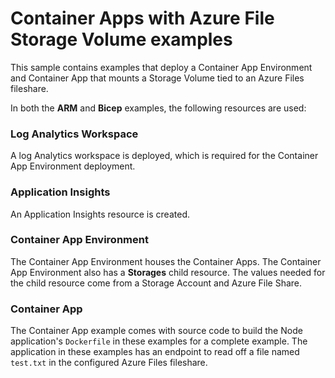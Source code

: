 # Container Apps with Azure File Storage Volume examples
This sample contains examples that deploy a Container App Environment and Container App that mounts a Storage Volume tied to an Azure Files fileshare. 

In both the **ARM** and **Bicep** examples, the following resources are used:

### Log Analytics Workspace

A log Analytics workspace is deployed, which is required for the Container App Environment deployment.

### Application Insights
An Application Insights resource is created.

### Container App Environment

The Container App Environment houses the Container Apps. The Container App Environment also has a **Storages** child resource. The values needed for the child resource come from a Storage Account and Azure File Share. 

### Container App

The Container App example comes with source code to build the Node application's `Dockerfile` in these examples for a complete example. The application in these examples has an endpoint to read off a file named `test.txt` in the configured Azure Files fileshare.
